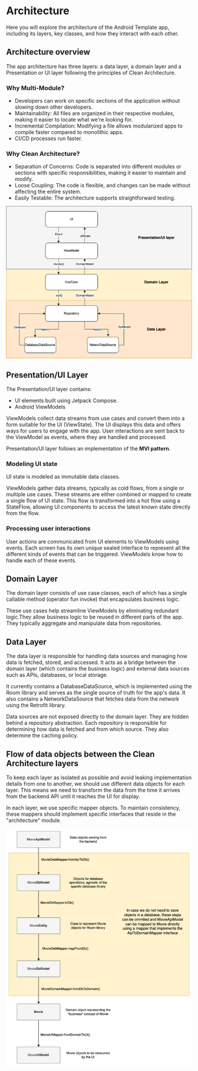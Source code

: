 # Architecture

Here you will explore the architecture of the Android Template app, including its layers, key classes, and how they interact with each other.

## Architecture overview

The app architecture has three layers: a data layer, a domain layer and a Presentation or UI layer following the principles of Clean Architecture.

### Why Multi-Module?

* Developers can work on specific sections of the application without slowing down other developers.
* Maintainability: All files are organized in their respective modules, making it easier to locate what we're looking for.
* Incremental Compilation: Modifying a file allows modularized apps to compile faster compared to monolithic apps.
* CI/CD processes run faster.

### Why Clean Architecture?

* Separation of Concerns: Code is separated into different modules or sections with specific responsibilities, making it easier to maintain and modify.
* Loose Coupling: The code is flexible, and changes can be made without affecting the entire system.
* Easily Testable: The architecture supports straightforward testing.


<center>
<img src="images/architecture_overall.png" width="600px" alt="Diagram showing overall app architecture" />
</center>

## Presentation/UI Layer

The Presentation/UI layer contains:


*   UI elements built using Jetpack Compose.
*   Android ViewModels

ViewModels collect data streams from use cases and convert them into a form suitable for the UI (ViewState). The UI displays this data and offers ways for users to engage with the app. User interactions are sent back to the ViewModel as events, where they are handled and processed.

Presentation/UI layer follows an implementation of the **MVI pattern**.  


### Modeling UI state

UI state is modeled as immutable data classes. 

ViewModels gather data streams, typically as cold flows, from a single or multiple use cases. These streams are either combined or mapped to create a single flow of UI state. This flow is transformed into a hot flow using a StateFlow, allowing UI components to access the latest known state directly from the flow.


### Processing user interactions

User actions are communicated from UI elements to ViewModels using events. Each screen has its own unique sealed interface to represent all the different kinds of events that can be triggered. ViewModels know how to handle each of these events.

## Domain Layer

The domain layer consists of use case classes, each of which has a single callable method (operator fun invoke) that encapsulates business logic.

These use cases help streamline ViewModels by eliminating redundant logic.They allow business logic to be reused in different parts of the app. They typically aggregate and manipulate data from repositories.

## Data Layer

The data layer is responsible for handling data sources and managing how data is fetched, stored, and accessed. It acts as a bridge between the domain layer (which contains the business logic) and external data sources such as APIs, databases, or local storage.

It currently contains a DatabaseDataSource, which is implemented using the Room library and serves as the single source of truth for the app's data. It also contains a NetworkDataSource that fetches data from the network using the Retrofit library.

Data sources are not exposed directly to the domain layer. They are hidden behind a repository abstraction. Each repository is responsible for determining how data is fetched and from which source. They also determine the caching policy.

## Flow of data objects between the Clean Architecture layers

To keep each layer as isolated as possible and avoid leaking implementation details from one to another, we should use different data objects for each layer. This means we need to transform the data from the time it arrives from the backend API until it reaches the UI for display.

In each layer, we use specific mapper objects. To maintain consistency, these mappers should implement specific interfaces that reside in the "architecture" module.

<center>
<img src="images/flow_of_data.png" width="600px" alt="Diagram showing overall app architecture" />
</center>